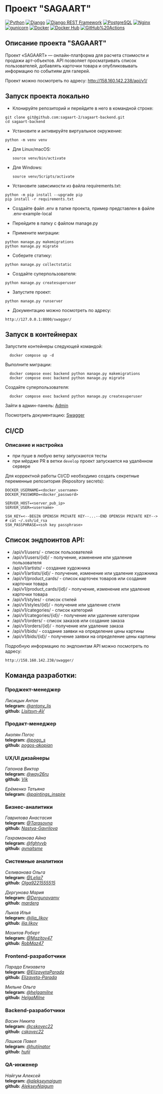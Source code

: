 # Проект "SAGAART"

[![Python](https://img.shields.io/badge/-Python-464646?style=flat&logo=Python&logoColor=56C0C0&color=008080)](https://www.python.org/)
[![Django](https://img.shields.io/badge/-Django-464646?style=flat&logo=Django&logoColor=56C0C0&color=008080)](https://www.djangoproject.com/)
[![Django REST Framework](https://img.shields.io/badge/-Django%20REST%20Framework-464646?style=flat&logo=Django%20REST%20Framework&logoColor=56C0C0&color=008080)](https://www.django-rest-framework.org/)
[![PostgreSQL](https://img.shields.io/badge/-PostgreSQL-464646?style=flat&logo=PostgreSQL&logoColor=56C0C0&color=008080)](https://www.postgresql.org/)
[![Nginx](https://img.shields.io/badge/-NGINX-464646?style=flat&logo=NGINX&logoColor=56C0C0&color=008080)](https://nginx.org/ru/)
[![gunicorn](https://img.shields.io/badge/-gunicorn-464646?style=flat&logo=gunicorn&logoColor=56C0C0&color=008080)](https://gunicorn.org/)
[![Docker](https://img.shields.io/badge/-Docker-464646?style=flat&logo=Docker&logoColor=56C0C0&color=008080)](https://www.docker.com/)
[![Docker Hub](https://img.shields.io/badge/-Docker%20Hub-464646?style=flat&logo=Docker&logoColor=56C0C0&color=008080)](https://www.docker.com/products/docker-hub)
[![GitHub%20Actions](https://img.shields.io/badge/-GitHub%20Actions-464646?style=flat&logo=GitHub%20actions&logoColor=56C0C0&color=008080)](https://github.com/features/actions)

## Описание проекта "SAGAART"

Проект «SAGAART» — онлайн-платформа для расчета
стоимости и продажи арт-объектов. API позволяет просматривать список пользователей, добавлять карточки товара и опубликовывать информацию по событиям для галерей.

Проект можно посмотреть по адресу: http://158.160.142.238/api/v1/

## Запуск проекта локально

- Клонируйте репозиторий и перейдите в него в командной строке:
```
git clone git@github.com:sagaart-2/sagaart-backend.git
cd sagaart-backend
```

- Установите и активируйте виртуальное окружение:

```
python -m venv venv
```

- Для Linux/macOS:

    ```
    source venv/bin/activate
    ```

- Для Windows:

    ```
    source venv/Scripts/activate
    ```

- Установите зависимости из файла requirements.txt:

```
python -m pip install --upgrade pip
pip install -r requirements.txt
```

- Создайте файл .env в папке проекта, пример представлен в файле .env-example-local


- Перейдите в папку с файлом manage.py


- Примените миграции:
```
python manage.py makemigrations
python manage.py migrate
```

- Соберите статику:
```
python manage.py collectstatic
```

- Создайте суперпользователя:
```
python manage.py createsuperuser
```

- Запустите проект:
```
python manage.py runserver
```

- Документацию можно посмотреть по адресу:
```
http://127.0.0.1:8000/swagger/
```

## Запуск в контейнерах

Запустите контейнеры следующей командой:
  ```
    docker compose up -d
  ```

Выполните миграции:
  ```
    docker compose exec backend python manage.py makemigrations
    docker compose exec backend python manage.py migrate
  ```

Создайте суперпользователя:
  ```
    docker compose exec backend python manage.py createsuperuser
  ```

Зайти в админ-панель:
[Admin](http://127.0.0.1:8000/admin/)

Посмотреть документацию:
[Swagger](http://127.0.0.1:8000/swagger/)

## CI/CD
### Описание и настройка

- при пуше в любую ветку запускаются тесты
- при мёрдже PR в ветки `develop` проект запускается на удалённом сервере

Для корректной работы CI/CD необходимо создать секретные переменные репозитория
(Repository secrets):
```text
DOCKER_USERNAME=<docker_username>
DOCKER_PASSWORD=<docker_password>

SERVER_HOST=<server_pub_ip>
SERVER_USER=<username>

SSH_KEY=<--BEGIN OPENSSH PRIVATE KEY--...--END OPENSSH PRIVATE KEY--> # cat ~/.ssh/id_rsa
SSH_PASSPHRASE=<ssh key passphrase>
```

## Список эндпоинтов API:

- /api/v1/users/ - список пользователей
- /api/v1/users/{id}/ - получение, изменение или удаление пользователя
- /api/v1/artists/ - создание художника
- /api/v1/artists/{id}/ - получение, изменение или удаление художника
- /api/v1/product_cards/ - список карточек товаров или создание карточки товара
- /api/v1/product_cards/{id}/ - получение, изменение или удаление карточки товара
- /api/v1/styles/ - список стилей
- /api/v1/styles/{id}/ - получение или удаление стиля
- /api/v1/categories/ - список категорий
- /api/v1/categories/{id}/ - получение или удаление категории
- /api/v1/orders/ - список заказов или создание заказа
- /api/v1/orders/{id}/ - получение или удаление заказа
- /api/v1/bids/ - создание заявки на определение цены картины
- /api/v1/bids/{id}/ - получение заявки на определение цены картины

Подробную информацию по эндпоинтам API можно посмотреть по адресу:
```
http://158.160.142.238/swagger/
```

## Команда разработки:

### Проджект-менеджер

*Лисицын Антон*  
**telegram:** [*@antony_lis*](https://t.me/antony_lis)  
**github:** [*Lisitsyn-AV*](https://github.com/Lisitsyn-AV) 

### Продакт-менеджер

*Акопян Погос*  
**telegram:** [*@pogo_s*](https://t.me/pogo_s)  
**github:** [*pogos-akopian* ](https://github.com/pogos-akopian)  

### UX/UI дизайнеры

*Гапонов Виктор*  
**telegram:** [*@way26ru*](https://t.me/way26ru)  
**github:** [*Vik*](https://github.com/Vik)  

*Ерёменко Татьяна*  
**telegram:** [*@paintings_inspire*](https://t.me/paintings_inspire)  

### Бизнес-аналитики

*Гаврилова Анастасия*  
**telegram:** [*@Tarasovna*](https://t.me/Tarasovna)  
**github:** [*Nastya-Gavrilova*](https://github.com/Nastya-Gavrilova)  

*Гахраманова Айна*  
**telegram:** [*@fghtyvb*](https://t.me/fghtyvb)  
**github:** [*aynaitsme*](https://github.com/aynaitsme)  

### Системные аналитики

*Селиванова Ольга*  
**telegram:** [*@Lelia7*](https://t.me/Lelia7)  
**github:** [*Olga9221555515*](https://github.com/Olga9221555515)  

*Дергунова Мария*  
**telegram:** [*@Dergunovamv*](https://t.me/Dergunovamv)  
**github:** [*marderg*](https://github.com/marderg)  

*Лыков Илья*  
**telegram:** [*@ilia_likov*](https://t.me/ilia_likov)  
**github:** [*ilia.likov*](https://github.com/ilia.likov)  

*Мазитов Роберт*  
**telegram:** [*@Mazitov47*](https://t.me/Mazitov47)  
**github:** [*RobMaz47*](https://github.com/RobMaz47)  

### Frontend-разработчики

*Парада Елизавета*  
**telegram:** [*@ElizavetaParada*](https://t.me/ElizavetaParada)  
**github:** [*Elizaveta-Parada*](https://github.com/Elizaveta-Parada)  

*Мильне Ольга*  
**telegram:** [*@helgamilne*](https://t.me/helgamilne)  
**github:** [*HelgaMilne*](https://github.com/HelgaMilne)  

### Backend-разработчики

*Васин Никита*  
**telegram:** [*@cskovec22*](https://t.me/cskovec22)  
**github:** [*cskovec22*](https://github.com/cskovec22)  

*Лашков Павел*  
**telegram:** [*@hutjinator*](https://t.me/hutjinator)  
**github:** [*hutji*](https://github.com/hutji)  

### QA-инженер

*Найгум Алексей*  
**telegram:** [*@alekseynaigum*](https://t.me/alekseynaigum)  
**github:** [*AlekseyNaigum*](https://github.com/AlekseyNaigum)  
